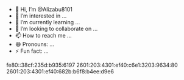 - 👋 Hi, I’m @Alizabu8101
- 👀 I’m interested in ...
- 🌱 I’m currently learning ...
- 💞️ I’m looking to collaborate on ...
- 📫 How to reach me ...
- 😄 Pronouns: ...
- ⚡ Fun fact: ...

<!---
Alizabu8101/Alizabu8101 is a ✨ special ✨ repository because its `README.md` (this file) appears on your GitHub profile.
You can click the Preview link to take a look at your changes.
--->
fe80::38cf:235d:b935:6197
2601:203:4301:ef40:c6e1:3203:9634:80
2601:203:4301:ef40:682b:b6f8:b4ee:d9e6
